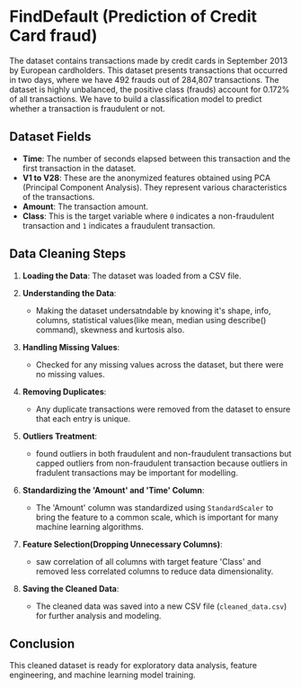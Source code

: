 # FindDefault (Prediction of Credit Card fraud)

The dataset contains transactions made by credit cards in September 2013 by European cardholders. This dataset presents transactions that occurred in two days, where we have 492 frauds out of 284,807 transactions. The dataset is highly unbalanced, the positive class (frauds) account for 0.172% of all transactions.
We have to build a classification model to predict whether a transaction is fraudulent or not.

## Dataset Fields

- **Time**: The number of seconds elapsed between this transaction and the first transaction in the dataset.
- **V1 to V28**: These are the anonymized features obtained using PCA (Principal Component Analysis). They represent various characteristics of the transactions.
- **Amount**: The transaction amount.
- **Class**: This is the target variable where `0` indicates a non-fraudulent transaction and `1` indicates a fraudulent transaction.

## Data Cleaning Steps

1. **Loading the Data**: The dataset was loaded from a CSV file.

2. **Understanding the Data**:
   - Making the dataset undersatndable by knowing it's shape, info, columns, statistical values(like mean, median using describe() command), skewness and             kurtosis also.
  
4. **Handling Missing Values**: 
   - Checked for any missing values across the dataset, but there were no missing values. 

5. **Removing Duplicates**:
   - Any duplicate transactions were removed from the dataset to ensure that each entry is unique.
  
6. **Outliers Treatment**:
   - found outliers in both fraudulent and non-fraudulent transactions but capped outliers from non-fraudulent transaction because outliers in fradulent              transactions may be important for modelling.

7. **Standardizing the 'Amount' and 'Time' Column**:
   - The 'Amount' column was standardized using `StandardScaler` to bring the feature to a common scale, which is important for many machine learning algorithms.

8. **Feature Selection(Dropping Unnecessary Columns)**:
   - saw correlation of all columns with target feature 'Class' and removed less correlated columns to reduce data dimensionality.

9. **Saving the Cleaned Data**:
   - The cleaned data was saved into a new CSV file (`cleaned_data.csv`) for further analysis and modeling.

## Conclusion

This cleaned dataset is ready for exploratory data analysis, feature engineering, and machine learning model training.
